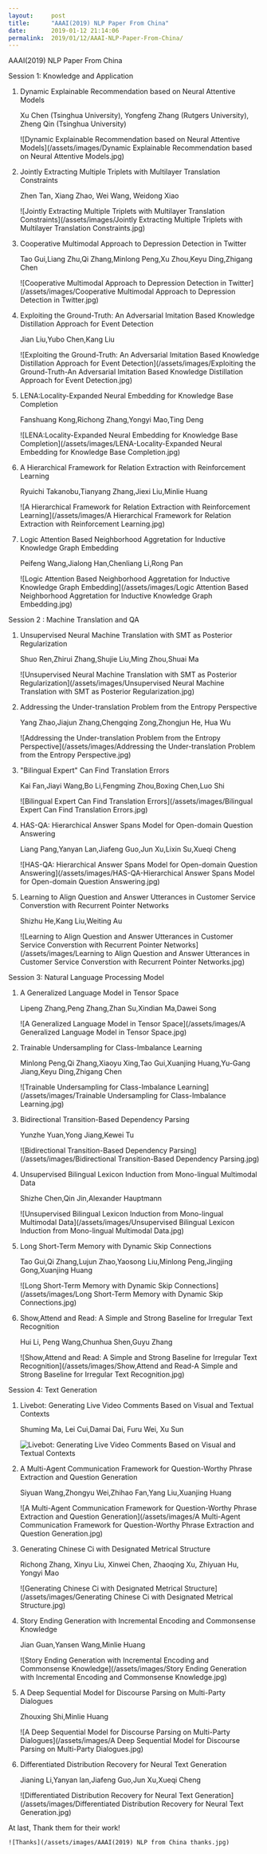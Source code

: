 ```yaml
---
layout:     post
title:      "AAAI(2019) NLP Paper From China"
date:       2019-01-12 21:14:06
permalink:  2019/01/12/AAAI-NLP-Paper-From-China/
---
```


AAAI(2019) NLP Paper From China

Session 1: Knowledge and Application

1. Dynamic Explainable Recommendation based on Neural Attentive Models

   Xu Chen (Tsinghua University), Yongfeng Zhang (Rutgers University), Zheng Qin (Tsinghua University)

   ![Dynamic Explainable Recommendation based on Neural Attentive Models](/assets/images/Dynamic Explainable Recommendation based on Neural Attentive Models.jpg)

2. Jointly Extracting Multiple Triplets with Multilayer Translation Constraints

   Zhen Tan, Xiang Zhao, Wei Wang, Weidong Xiao

   ![Jointly Extracting Multiple Triplets with Multilayer Translation Constraints](/assets/images/Jointly Extracting Multiple Triplets with Multilayer Translation Constraints.jpg)

3. Cooperative Multimodal Approach to Depression Detection in Twitter

   Tao Gui,Liang Zhu,Qi Zhang,Minlong Peng,Xu Zhou,Keyu Ding,Zhigang Chen

   ![Cooperative Multimodal Approach to Depression Detection in Twitter](/assets/images/Cooperative Multimodal Approach to Depression Detection in Twitter.jpg)

4. Exploiting the Ground-Truth: An Adversarial Imitation Based Knowledge Distillation Approach for Event Detection

   Jian Liu,Yubo Chen,Kang Liu

   ![Exploiting the Ground-Truth: An Adversarial Imitation Based Knowledge Distillation Approach for Event Detection](/assets/images/Exploiting the Ground-Truth-An Adversarial Imitation Based Knowledge Distillation Approach for Event Detection.jpg)

5. LENA:Locality-Expanded Neural Embedding for Knowledge Base Completion

   Fanshuang Kong,Richong Zhang,Yongyi Mao,Ting Deng

   ![LENA:Locality-Expanded Neural Embedding for Knowledge Base Completion](/assets/images/LENA-Locality-Expanded Neural Embedding for Knowledge Base Completion.jpg)

6. A Hierarchical Framework for Relation Extraction with Reinforcement Learning

   Ryuichi Takanobu,Tianyang Zhang,Jiexi Liu,Minlie Huang

   ![A Hierarchical Framework for Relation Extraction with Reinforcement Learning](/assets/images/A Hierarchical Framework for Relation Extraction with Reinforcement Learning.jpg)

7. Logic Attention Based Neighborhood Aggretation for Inductive Knowledge Graph Embedding

   Peifeng Wang,Jialong Han,Chenliang Li,Rong Pan

   ![Logic Attention Based Neighborhood Aggretation for Inductive Knowledge Graph Embedding](/assets/images/Logic Attention Based Neighborhood Aggretation for Inductive Knowledge Graph Embedding.jpg)

Session 2 : Machine Translation and QA

1. Unsupervised Neural Machine Translation with SMT as Posterior Regularization

   Shuo Ren,Zhirui Zhang,Shujie Liu,Ming Zhou,Shuai Ma

   ![Unsupervised Neural Machine Translation with SMT as Posterior Regularization](/assets/images/Unsupervised Neural Machine Translation with SMT as Posterior Regularization.jpg)

2. Addressing the Under-translation Problem from the Entropy Perspective

   Yang Zhao,Jiajun Zhang,Chengqing Zong,Zhongjun He, Hua Wu

   ![Addressing the Under-translation Problem from the Entropy Perspective](/assets/images/Addressing the Under-translation Problem from the Entropy Perspective.jpg)

3. "Bilingual Expert" Can Find Translation Errors

   Kai Fan,Jiayi Wang,Bo Li,Fengming Zhou,Boxing Chen,Luo Shi

   ![Bilingual Expert Can Find Translation Errors](/assets/images/Bilingual Expert Can Find Translation Errors.jpg)

4. HAS-QA: Hierarchical Answer Spans Model for Open-domain Question Answering

   Liang Pang,Yanyan Lan,Jiafeng Guo,Jun Xu,Lixin Su,Xueqi Cheng

   ![HAS-QA: Hierarchical Answer Spans Model for Open-domain Question Answering](/assets/images/HAS-QA-Hierarchical Answer Spans Model for Open-domain Question Answering.jpg)

5. Learning to Align Question and Answer Utterances in Customer Service Converstion with Recurrent Pointer Networks

   Shizhu He,Kang Liu,Weiting Au

   ![Learning to Align Question and Answer Utterances in Customer Service Converstion with Recurrent Pointer Networks](/assets/images/Learning to Align Question and Answer Utterances in Customer Service Converstion with Recurrent Pointer Networks.jpg)


Session 3: Natural Language Processing Model

1. A Generalized Language Model in Tensor Space

   Lipeng Zhang,Peng Zhang,Zhan Su,Xindian Ma,Dawei Song

   ![A Generalized Language Model in Tensor Space](/assets/images/A Generalized Language Model in Tensor Space.jpg)

2. Trainable Undersampling for Class-Imbalance Learning

   Minlong Peng,Qi Zhang,Xiaoyu Xing,Tao Gui,Xuanjing Huang,Yu-Gang Jiang,Keyu Ding,Zhigang Chen

   ![Trainable Undersampling for Class-Imbalance Learning](/assets/images/Trainable Undersampling for Class-Imbalance Learning.jpg)

3. Bidirectional Transition-Based Dependency Parsing

   Yunzhe Yuan,Yong Jiang,Kewei Tu

   ![Bidirectional Transition-Based Dependency Parsing](/assets/images/Bidirectional Transition-Based Dependency Parsing.jpg)

4. Unsupervised Bilingual Lexicon Induction from Mono-lingual Multimodal Data

   Shizhe Chen,Qin Jin,Alexander Hauptmann

   ![Unsupervised Bilingual Lexicon Induction from Mono-lingual Multimodal Data](/assets/images/Unsupervised Bilingual Lexicon Induction from Mono-lingual Multimodal Data.jpg)

5. Long Short-Term Memory with Dynamic Skip Connections

   Tao Gui,Qi Zhang,Lujun Zhao,Yaosong Liu,Minlong Peng,Jingjing Gong,Xuanjing Huang

   ![Long Short-Term Memory with Dynamic Skip Connections](/assets/images/Long Short-Term Memory with Dynamic Skip Connections.jpg)

6. Show,Attend and Read: A Simple and Strong Baseline for Irregular Text Recognition

   Hui Li, Peng Wang,Chunhua Shen,Guyu Zhang

   ![Show,Attend and Read: A Simple and Strong Baseline for Irregular Text Recognition](/assets/images/Show,Attend and Read-A Simple and Strong Baseline for Irregular Text Recognition.jpg)

Session 4: Text Generation

1. Livebot: Generating Live Video Comments Based on Visual and Textual Contexts

   Shuming Ma, Lei Cui,Damai Dai, Furu Wei, Xu Sun

   ![Livebot: Generating Live Video Comments Based on Visual and Textual Contexts](/assets/images/Livebot.jpg)

2. A Multi-Agent Communication Framework for Question-Worthy Phrase Extraction and Question Generation

   Siyuan Wang,Zhongyu Wei,Zhihao Fan,Yang Liu,Xuanjing Huang

   ![A Multi-Agent Communication Framework for Question-Worthy Phrase Extraction and Question Generation](/assets/images/A Multi-Agent Communication Framework for Question-Worthy Phrase Extraction and Question Generation.jpg)

3. Generating Chinese Ci with Designated Metrical Structure

   Richong Zhang, Xinyu Liu, Xinwei Chen, Zhaoqing Xu, Zhiyuan Hu, Yongyi Mao

   ![Generating Chinese Ci with Designated Metrical Structure](/assets/images/Generating Chinese Ci with Designated Metrical Structure.jpg)
   
4. Story Ending Generation with Incremental Encoding and Commonsense Knowledge

   Jian Guan,Yansen Wang,Minlie Huang

   ![Story Ending Generation with Incremental Encoding and Commonsense Knowledge](/assets/images/Story Ending Generation with Incremental Encoding and Commonsense Knowledge.jpg)

5. A Deep Sequential Model for Discourse Parsing on Multi-Party Dialogues

   Zhouxing Shi,Minlie Huang

   ![A Deep Sequential Model for Discourse Parsing on Multi-Party Dialogues](/assets/images/A Deep Sequential Model for Discourse Parsing on Multi-Party Dialogues.jpg)

6. Differentiated Distribution Recovery for Neural Text Generation

   Jianing Li,Yanyan lan,Jiafeng Guo,Jun Xu,Xueqi Cheng

   ![Differentiated Distribution Recovery for Neural Text Generation](/assets/images/Differentiated Distribution Recovery for Neural Text Generation.jpg)



At last, Thank them for their work!


    ![Thanks](/assets/images/AAAI(2019) NLP from China thanks.jpg)